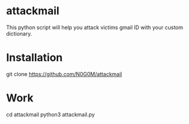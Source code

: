 # attackmail
This python script will help you attack victims gmail ID with your custom dictionary.
# Installation
git clone https://github.com/N0G0M/attackmail

# Work
cd attackmail
python3 attackmail.py

